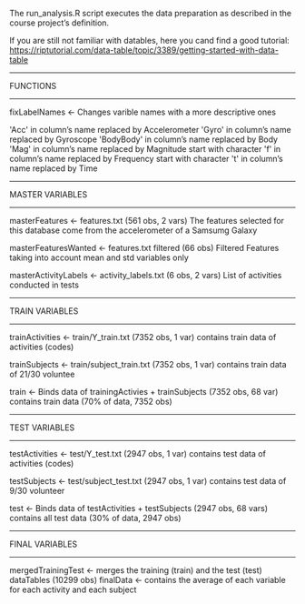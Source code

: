 The run_analysis.R script executes the data preparation as described in the course project’s definition.

If you are still not familiar with datables, here you cand find a good tutorial:
https://riptutorial.com/data-table/topic/3389/getting-started-with-data-table


**********
FUNCTIONS
**********
fixLabelNames <- Changes varible names with a more descriptive ones

'Acc' in column’s name replaced by Accelerometer
'Gyro' in column’s name replaced by Gyroscope
'BodyBody' in column’s name replaced by Body
'Mag' in column’s name replaced by Magnitude
start with character 'f' in column’s name replaced by Frequency
start with character 't' in column’s name replaced by Time



*****************
MASTER VARIABLES
*****************
masterFeatures <- features.txt  (561 obs, 2 vars)
The features selected for this database come from the accelerometer of a Samsumg Galaxy

masterFeaturesWanted <- features.txt filtered (66 obs)
Filtered Features taking into account mean and std variables only 

masterActivityLabels <- activity_labels.txt (6 obs, 2 vars)
List of activities conducted in tests



*****************
TRAIN VARIABLES
*****************
trainActivities <- train/Y_train.txt (7352 obs, 1 var)
contains train data of activities (codes)

trainSubjects <- train/subject_train.txt (7352 obs, 1 var)
contains train data of 21/30 voluntee

train <- Binds data of trainingActivies + trainSubjects  (7352 obs, 68 var)
contains train data  (70% of data, 7352 obs)


*****************
TEST VARIABLES
*****************
testActivities <- test/Y_test.txt  (2947 obs, 1 var)
contains test data of activities (codes)

testSubjects <- test/subject_test.txt  (2947 obs, 1 var)
contains test data of 9/30 volunteer 

test <- Binds data of testActivities + testSubjects  (2947 obs, 68 vars)
contains all test data (30% of data, 2947 obs)


*****************
FINAL VARIABLES
*****************
mergedTrainingTest <- merges the training (train) and the test (test) dataTables (10299 obs)
finalData <- contains the average of each variable for each activity and each subject


